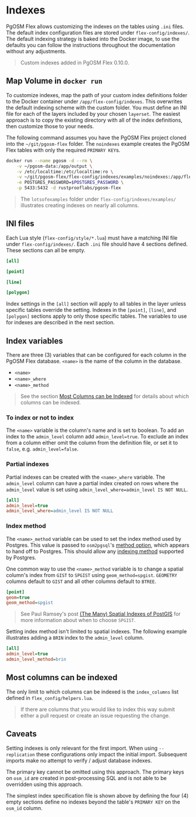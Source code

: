 # Indexes

PgOSM Flex allows customizing the indexes on the tables using `.ini` files. The default
index configuration files are stored under `flex-config/indexes/`.
The default indexing strategy is baked into the Docker
image, to use the defaults you can follow the instructions throughout the
documentation without any adjustments.

> Custom indexes added in PgOSM Flex 0.10.0.

## Map Volume in `docker run`

To customize indexes, map the path of your custom index definitions folder
to the Docker container under `/app/flex-config/indexes`.  This overwrites the default
indexing scheme with the custom folder.  You must define an INI file for each of
the layers included by your chosen `layerset`.  The easiest approach is to copy the
existing directory with all of the index definitions, then customize those to
your needs.

The following command assumes you have the PgOSM Flex project cloned into the
`~/git/pgosm-flex` folder.  The `noindexes` example creates the PgOSM Flex
tables with only the required `PRIMARY KEY`s.

```bash
docker run --name pgosm -d --rm \
    -v ~/pgosm-data:/app/output \
    -v /etc/localtime:/etc/localtime:ro \
    -v ~/git/pgosm-flex/flex-config/indexes/examples/noindexes:/app/flex-config/indexes \
    -e POSTGRES_PASSWORD=$POSTGRES_PASSWORD \
    -p 5433:5432 -d rustprooflabs/pgosm-flex
```

> The `lotsofexamples` folder under `flex-config/indexes/examples/` illustrates creating indexes on nearly all columns.

## INI files

Each Lua style (`flex-config/style/*.lua`) must have a matching INI file
under `flex-config/indexes/`.  Each `.ini` file should have 4 sections defined.
These sections can all be empty.


```ini
[all]

[point]

[line]

[polygon]
```

Index settings in the `[all]` section will apply to all tables in the layer
unless specific tables override the setting.  Indexes in the `[point]`, `[line]`,
and `[polygon]` sections apply to only those specific tables.
The variables to use for indexes are described in the next section.


## Index variables

There are three (3) variables that can be configured for each column in the
PgOSM Flex database. `<name>` is the name of the column in the database.

* `<name>`
* `<name>_where`
* `<name>_method`

> See the section [Most Columns can be Indexed](custom-indexes.md#most-columns-can-be-indexed) for details about which columns can be indexed.

### To index or not to index

The `<name>` variable is the column's name and is set to boolean.
To add an index to the `admin_level` column add `admin_level=true`.  To exclude
an index from a column either omit the column from the definition file, or
set it to `false`, e.g. `admin_level=false`.

### Partial indexes


Partial indexes can be created with the `<name>_where` variable.
The `admin_level` column can have a partial index created on rows where the
`admin_level` value is set using `admin_level_where=admin_level IS NOT NULL`.

```ini
[all]
admin_level=true
admin_level_where=admin_level IS NOT NULL
```

### Index method

The `<name>_method` variable can be used to set the index method used by Postgres.
This value is passed to `osm2pgsql`'s [method option](https://osm2pgsql.org/doc/manual.html#defining-indexes), which appears to hand off to Postgres.  This should
allow any [indexing method](https://www.postgresql.org/docs/current/indexes-types.html)
supported by Postgres.

One common way to use the `<name>_method` variable is to change a spatial
column's index from  `GIST` to `SPGIST` using `geom_method=spgist`.
`GEOMETRY` columns default to `GIST` and all other columns default to `BTREE`.

```ini
[point]
geom=true
geom_method=spgist
```

> See Paul Ramsey's post [(The Many) Spatial Indexes of PostGIS](https://www.crunchydata.com/blog/the-many-spatial-indexes-of-postgis) for more information about when to choose `SPGIST`.


Setting index method isn't limited to spatial indexes. The following example
illustrates adding a `BRIN` index to the `admin_level` column.

```ini
[all]
admin_level=true
admin_level_method=brin
```


## Most columns can be indexed

The only limit to which columns can be indexed is the `index_columns` list
defined in `flex_config/helpers.lua`.

> If there are columns that you would like to index this way submit either a pull request or create an issue requesting the change.


## Caveats


Setting indexes is only relevant for the first import.  When using `--replication`
these configurations only impact the initial import. Subsequent imports make no
attempt to verify / adjust database indexes.

The primary key cannot be omitted using this approach.  The primary keys on
`osm_id` are created in post-processing SQL and is not able to be overridden
using this approach.

The simplest index specification file is shown above by defining the four (4)
empty sections define no indexes beyond the table's `PRIMARY KEY` on the `osm_id`
column.


